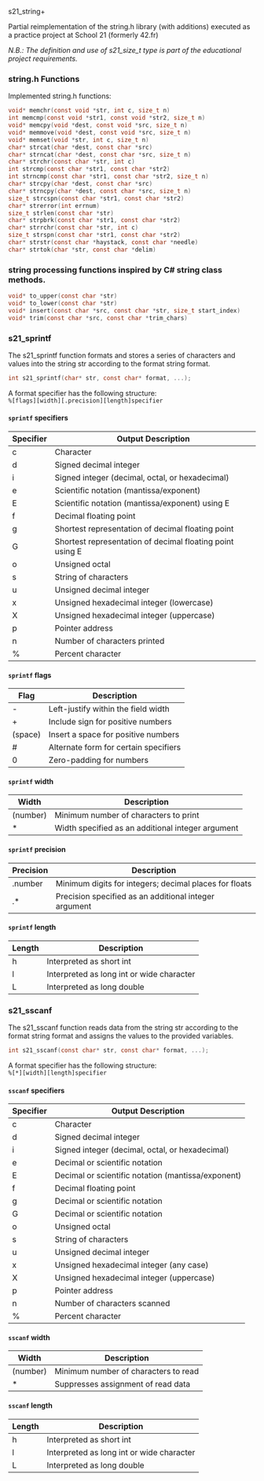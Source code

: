  s21_string+

Partial reimplementation of the string.h library (with additions) executed as a practice project at School 21 (formerly 42.fr)

*N.B.: The definition and use of s21_size_t type is part of the educational project requirements.*

### string.h Functions

Implemented string.h functions:
```c
void* memchr(const void *str, int c, size_t n)
int memcmp(const void *str1, const void *str2, size_t n)
void* memcpy(void *dest, const void *src, size_t n)
void* memmove(void *dest, const void *src, size_t n)
void* memset(void *str, int c, size_t n)
char* strcat(char *dest, const char *src)
char* strncat(char *dest, const char *src, size_t n)
char* strchr(const char *str, int c)
int strcmp(const char *str1, const char *str2)
int strncmp(const char *str1, const char *str2, size_t n)
char* strcpy(char *dest, const char *src)
char* strncpy(char *dest, const char *src, size_t n)
size_t strcspn(const char *str1, const char *str2)
char* strerror(int errnum)
size_t strlen(const char *str)
char* strpbrk(const char *str1, const char *str2)
char* strrchr(const char *str, int c)
size_t strspn(const char *str1, const char *str2)
char* strstr(const char *haystack, const char *needle)
char* strtok(char *str, const char *delim)
```

### string processing functions inspired by C# string class methods.
```c
void* to_upper(const char *str)
void* to_lower(const char *str)
void* insert(const char *src, const char *str, size_t start_index) 
void* trim(const char *src, const char *trim_chars)
```

### s21_sprintf
The s21_sprintf function formats and stores a series of characters and values into the string str according to the format string format.
```c
int s21_sprintf(char* str, const char* format, ...);
```
A format specifier has the following structure:  
`%[flags][width][.precision][length]specifier`

#### `sprintf` specifiers

| Specifier | Output Description |
|-----------|--------------------|
| c         | Character          |
| d         | Signed decimal integer |
| i         | Signed integer (decimal, octal, or hexadecimal) |
| e         | Scientific notation (mantissa/exponent) |
| E         | Scientific notation (mantissa/exponent) using E |
| f         | Decimal floating point |
| g         | Shortest representation of decimal floating point |
| G         | Shortest representation of decimal floating point using E |
| o         | Unsigned octal     |
| s         | String of characters |
| u         | Unsigned decimal integer |
| x         | Unsigned hexadecimal integer (lowercase) |
| X         | Unsigned hexadecimal integer (uppercase) |
| p         | Pointer address    |
| n         | Number of characters printed |
| %         | Percent character   |

#### `sprintf` flags

| Flag | Description |
|------|-------------|
| -    | Left-justify within the field width |
| +    | Include sign for positive numbers |
| (space) | Insert a space for positive numbers |
| #    | Alternate form for certain specifiers |
| 0    | Zero-padding for numbers |

#### `sprintf` width
| Width | Description |
|-------|-------------|
| (number) | Minimum number of characters to print |
| *     | Width specified as an additional integer argument |


#### `sprintf` precision
| Precision | Description |
|-----------|-------------|
| .number  | Minimum digits for integers; decimal places for floats |
| .*       | Precision specified as an additional integer argument |

#### `sprintf` length
| Length | Description |
|--------|-------------|
| h      | Interpreted as short int |
| l      | Interpreted as long int or wide character |
| L      | Interpreted as long double |

### s21_sscanf
The s21_sscanf function reads data from the string str according to the format string format and assigns the values to the provided variables.
```c
int s21_sscanf(const char* str, const char* format, ...);
```
A format specifier has the following structure:  
`%[*][width][length]specifier`

#### `sscanf` specifiers

| Specifier | Output Description |
|-----------|--------------------|
| c         | Character          |
| d         | Signed decimal integer |
| i         | Signed integer (decimal, octal, or hexadecimal) |
| e         | Decimal or scientific notation |
| E         | Decimal or scientific notation (mantissa/exponent) |
| f         | Decimal floating point |
| g         | Decimal or scientific notation |
| G         | Decimal or scientific notation |
| o         | Unsigned octal     |
| s         | String of characters |
| u         | Unsigned decimal integer |
| x         | Unsigned hexadecimal integer (any case) |
| X         | Unsigned hexadecimal integer (uppercase) |
| p         | Pointer address    |
| n         | Number of characters scanned |
| %         | Percent character   |

#### `sscanf` width
| Width | Description |
|-------|-------------|
| (number) | Minimum number of characters to read |
| *     | Suppresses assignment of read data |


#### `sscanf` length
| Length | Description |
|--------|-------------|
| h      | Interpreted as short int |
| l      | Interpreted as long int or wide character |
| L      | Interpreted as long double |